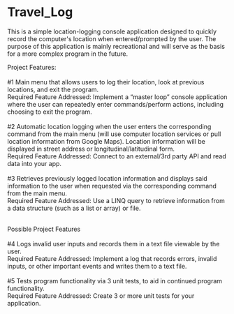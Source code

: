# Travel_Log
This is a simple location-logging console application designed to quickly record the computer's location when entered/prompted by the user. The purpose of this application is mainly recreational and will serve as the basis for a more complex program in the future.


Project Features:
<br />
<br />
#1
Main menu that allows users to log their location, look at previous locations, and exit the program.
<br />
Required Feature Addressed: Implement a “master loop” console application where the user can repeatedly enter commands/perform actions, including choosing to exit the program.
<br />
<br />
#2
Automatic location logging when the user enters the corresponding command from the main menu (will use computer location services or pull location information from Google Maps). Location information will be displayed in street address or longitudinal/latitudinal form. 
<br />
Required Feature Addressed: Connect to an external/3rd party API and read data into your app.
<br />
<br />
#3
Retrieves previously logged location information and displays said information to the user when requested via the corresponding command from the main menu.
<br />
Required Feature Addressed: Use a LINQ query to retrieve information from a data structure (such as a list or array) or file.
<br />
<br />


Possible Project Features
<br />
<br />
#4
Logs invalid user inputs and records them in a text file viewable by the user.
<br />
Required Feature Addressed: Implement a log that records errors, invalid inputs, or other important events and writes them to a text file.
<br />
<br />
#5
Tests program functionality via 3 unit tests, to aid in continued program functionality.
<br />
Required Feature Addressed: Create 3 or more unit tests for your application.



